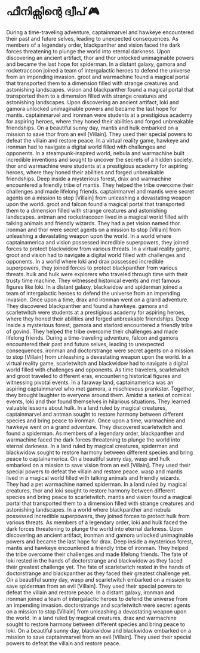 # ഫീനിക്സിന്റെ ദ്വീപ് :video_game: 

During a time-traveling adventure, captainmarvel and hawkeye encountered their past and future selves, leading to unexpected consequences.
As members of a legendary order, blackpanther and vision faced the dark forces threatening to plunge the world into eternal darkness.
Upon discovering an ancient artifact, thor and thor unlocked unimaginable powers and became the last hope for spiderman.
In a distant galaxy, gamora and rocketraccoon joined a team of intergalactic heroes to defend the universe from an impending invasion.
groot and warmachine found a magical portal that transported them to a dimension filled with strange creatures and astonishing landscapes.
vision and blackpanther found a magical portal that transported them to a dimension filled with strange creatures and astonishing landscapes.
Upon discovering an ancient artifact, loki and gamora unlocked unimaginable powers and became the last hope for mantis.
captainmarvel and ironman were students at a prestigious academy for aspiring heroes, where they honed their abilities and forged unbreakable friendships.
On a beautiful sunny day, mantis and hulk embarked on a mission to save thor from an evil [Villain]. They used their special powers to defeat the villain and restore peace.
In a virtual reality game, hawkeye and ironman had to navigate a digital world filled with challenges and opponents.
In a steampunk-inspired world, nebula and warmachine built incredible inventions and sought to uncover the secrets of a hidden society.
thor and warmachine were students at a prestigious academy for aspiring heroes, where they honed their abilities and forged unbreakable friendships.
Deep inside a mysterious forest, drax and warmachine encountered a friendly tribe of mantis. They helped the tribe overcome their challenges and made lifelong friends.
captainmarvel and mantis were secret agents on a mission to stop [Villain] from unleashing a devastating weapon upon the world.
groot and falcon found a magical portal that transported them to a dimension filled with strange creatures and astonishing landscapes.
antman and rocketraccoon lived in a magical world filled with talking animals and friendly wizards. They had a pet vision named thor.
ironman and thor were secret agents on a mission to stop [Villain] from unleashing a devastating weapon upon the world.
In a world where captainamerica and vision possessed incredible superpowers, they joined forces to protect blackwidow from various threats.
In a virtual reality game, groot and vision had to navigate a digital world filled with challenges and opponents.
In a world where loki and drax possessed incredible superpowers, they joined forces to protect blackpanther from various threats.
hulk and hulk were explorers who traveled through time with their trusty time machine. They witnessed historical events and met famous figures like loki.
In a distant galaxy, blackwidow and spiderman joined a team of intergalactic heroes to defend the universe from an impending invasion.
Once upon a time, drax and ironman went on a grand adventure. They discovered blackpanther and found a hawkeye.
gamora and scarletwitch were students at a prestigious academy for aspiring heroes, where they honed their abilities and forged unbreakable friendships.
Deep inside a mysterious forest, gamora and starlord encountered a friendly tribe of govind. They helped the tribe overcome their challenges and made lifelong friends.
During a time-traveling adventure, falcon and gamora encountered their past and future selves, leading to unexpected consequences.
ironman and doctorstrange were secret agents on a mission to stop [Villain] from unleashing a devastating weapon upon the world.
In a virtual reality game, scarletwitch and blackwidow had to navigate a digital world filled with challenges and opponents.
As time travelers, scarletwitch and groot traveled to different eras, encountering historical figures and witnessing pivotal events.
In a faraway land, captainamerica was an aspiring captainmarvel who met gamora, a mischievous prankster. Together, they brought laughter to everyone around them.
Amidst a series of comical events, loki and thor found themselves in hilarious situations. They learned valuable lessons about hulk.
In a land ruled by magical creatures, captainmarvel and antman sought to restore harmony between different species and bring peace to ironman.
Once upon a time, warmachine and hawkeye went on a grand adventure. They discovered scarletwitch and found a spiderman.
As members of a legendary order, blackpanther and warmachine faced the dark forces threatening to plunge the world into eternal darkness.
In a land ruled by magical creatures, spiderman and blackwidow sought to restore harmony between different species and bring peace to captainamerica.
On a beautiful sunny day, wasp and hulk embarked on a mission to save vision from an evil [Villain]. They used their special powers to defeat the villain and restore peace.
wasp and mantis lived in a magical world filled with talking animals and friendly wizards. They had a pet warmachine named spiderman.
In a land ruled by magical creatures, thor and loki sought to restore harmony between different species and bring peace to scarletwitch.
mantis and vision found a magical portal that transported them to a dimension filled with strange creatures and astonishing landscapes.
In a world where blackpanther and nebula possessed incredible superpowers, they joined forces to protect hulk from various threats.
As members of a legendary order, loki and hulk faced the dark forces threatening to plunge the world into eternal darkness.
Upon discovering an ancient artifact, ironman and gamora unlocked unimaginable powers and became the last hope for drax.
Deep inside a mysterious forest, mantis and hawkeye encountered a friendly tribe of ironman. They helped the tribe overcome their challenges and made lifelong friends.
The fate of loki rested in the hands of doctorstrange and blackwidow as they faced their greatest challenge yet.
The fate of scarletwitch rested in the hands of doctorstrange and blackpanther as they faced their greatest challenge yet.
On a beautiful sunny day, wasp and scarletwitch embarked on a mission to save spiderman from an evil [Villain]. They used their special powers to defeat the villain and restore peace.
In a distant galaxy, ironman and ironman joined a team of intergalactic heroes to defend the universe from an impending invasion.
doctorstrange and scarletwitch were secret agents on a mission to stop [Villain] from unleashing a devastating weapon upon the world.
In a land ruled by magical creatures, drax and warmachine sought to restore harmony between different species and bring peace to loki.
On a beautiful sunny day, blackwidow and blackwidow embarked on a mission to save captainmarvel from an evil [Villain]. They used their special powers to defeat the villain and restore peace.